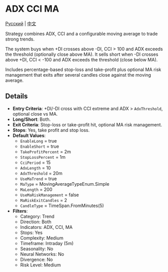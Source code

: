 # ADX CCI MA
[Русский](README_ru.md) | [中文](README_cn.md)

Strategy combines ADX, CCI and a configurable moving average to trade strong trends.

The system buys when +DI crosses above -DI, CCI > 100 and ADX exceeds the threshold (optionally close above MA). It sells short when -DI crosses above +DI, CCI < -100 and ADX exceeds the threshold (close below MA).

Includes percentage-based stop-loss and take-profit plus optional MA risk management that exits after several candles close against the moving average.

## Details

- **Entry Criteria**: +DI/-DI cross with CCI extreme and ADX > `AdxThreshold`, optional close vs MA.
- **Long/Short**: Both.
- **Exit Criteria**: Stop-loss or take-profit hit, optional MA risk management.
- **Stops**: Yes, take profit and stop loss.
- **Default Values**:
  - `EnableLong` = true
  - `EnableShort` = true
  - `TakeProfitPercent` = 2m
  - `StopLossPercent` = 1m
  - `CciPeriod` = 15
  - `AdxLength` = 10
  - `AdxThreshold` = 20m
  - `UseMaTrend` = true
  - `MaType` = MovingAverageTypeEnum.Simple
  - `MaLength` = 200
  - `UseMaRiskManagement` = false
  - `MaRiskExitCandles` = 2
  - `CandleType` = TimeSpan.FromMinutes(5)
- **Filters**:
  - Category: Trend
  - Direction: Both
  - Indicators: ADX, CCI, MA
  - Stops: Yes
  - Complexity: Medium
  - Timeframe: Intraday (5m)
  - Seasonality: No
  - Neural Networks: No
  - Divergence: No
  - Risk Level: Medium
